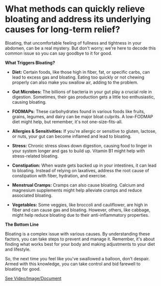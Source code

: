 # What methods can quickly relieve bloating and address its underlying causes for long-term relief?

Bloating, that uncomfortable feeling of fullness and tightness in your abdomen, can be a real mystery. But don't worry; we're here to decode this common issue so you can say goodbye to it for good.

**What Triggers Bloating?**

- **Diet:** Certain foods, like those high in fiber, fat, or specific carbs, can lead to excess gas and bloating. Eating too quickly or not chewing properly can also make you swallow air, adding to the problem.

- **Gut Microbes:** The billions of bacteria in your gut play a crucial role in digestion. Sometimes, their gas production gets a little too enthusiastic, causing bloating.

- **FODMAPs:** These carbohydrates found in various foods like fruits, grains, legumes, and dairy can be major bloat culprits. A low-FODMAP diet might help, but remember, it's not one-size-fits-all.

- **Allergies & Sensitivities:** If you're allergic or sensitive to gluten, lactose, or nuts, your gut can become inflamed and lead to bloating.

- **Stress:** Chronic stress slows down digestion, causing food to linger in your system longer and gas to build up. Vitamin B1 might help with stress-related bloating.

- **Constipation:** When waste gets backed up in your intestines, it can lead to bloating. Instead of relying on laxatives, address the root cause of constipation with fiber, hydration, and exercise.

- **Menstrual Cramps:** Cramps can also cause bloating. Calcium and magnesium supplements might help alleviate cramps and reduce associated bloating.

- **Vegetables:** Some veggies, like broccoli and cauliflower, are high in fiber and can cause gas and bloating. However, others, like cabbage, might help reduce bloating due to their anti-inflammatory properties.

**The Bottom Line**

Bloating is a complex issue with various causes. By understanding these factors, you can take steps to prevent and manage it. Remember, it's about finding what works best for your body and making adjustments to your diet and lifestyle.

So, the next time you feel like you've swallowed a balloon, don't despair. Armed with this knowledge, you can take control and bid farewell to bloating for good.

 [See Video/Image/Document](https://hls-player.drberg.com/asset?path=migrated-assets/bloating-fixed)